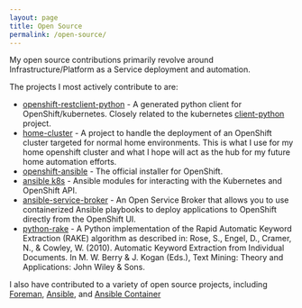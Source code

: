 ```yaml
---
layout: page
title: Open Source
permalink: /open-source/
---
```


My open source contributions primarily revolve around Infrastructure/Platform as a Service deployment and automation.

The projects I most actively contribute to are:
- [openshift-restclient-python](https://github.com/openshift/openshift-restclient-python) - A generated python client for OpenShift/kubernetes. Closely related to the kubernetes [client-python](https://github.com/kubernetes-incubator/client-python) project.
- [home-cluster](https://github.com/fabianvf/home-cluster) - A project to handle the deployment of an OpenShift cluster targeted for normal home environments. This is what I use for my home openshift cluster and what I hope will act as the hub for my future home automation efforts.
- [openshift-ansible](https://github.com/openshift/openshift-ansible) - The official installer for OpenShift.
- [ansible k8s](https://docs.ansible.com/ansible/devel/modules/k8s_module.html) - Ansible modules for interacting with the Kubernetes and OpenShift API.
- [ansible-service-broker](https://github.com/openshift/ansible-service-broker) - An Open Service Broker that allows you to use containerized Ansible playbooks to deploy applications to OpenShift directly from the OpenShift UI.
- [python-rake](https://github.com/fabianvf/python-rake) - A Python implementation of the Rapid Automatic Keyword Extraction (RAKE) algorithm as described in: Rose, S., Engel, D., Cramer, N., & Cowley, W. (2010). Automatic Keyword Extraction from Individual Documents. In M. W. Berry & J. Kogan (Eds.), Text Mining: Theory and Applications: John Wiley & Sons.

I also have contributed to a variety of open source projects, including [Foreman](https://github.com/theforeman/foreman), [Ansible](https://github.com/ansible/ansible), and [Ansible Container](https://github.com/ansible/ansible-container)
